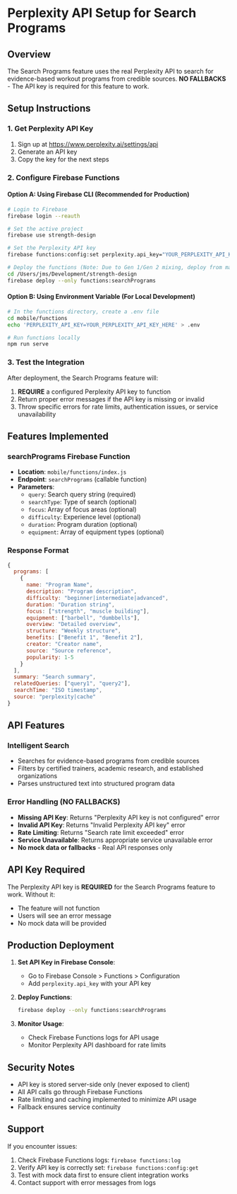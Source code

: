 # Perplexity API Setup for Search Programs

## Overview
The Search Programs feature uses the real Perplexity API to search for evidence-based workout programs from credible sources. **NO FALLBACKS** - The API key is required for this feature to work.

## Setup Instructions

### 1. Get Perplexity API Key
1. Sign up at https://www.perplexity.ai/settings/api
2. Generate an API key
3. Copy the key for the next steps

### 2. Configure Firebase Functions

#### Option A: Using Firebase CLI (Recommended for Production)
```bash
# Login to Firebase
firebase login --reauth

# Set the active project
firebase use strength-design

# Set the Perplexity API key
firebase functions:config:set perplexity.api_key="YOUR_PERPLEXITY_API_KEY_HERE"

# Deploy the functions (Note: Due to Gen 1/Gen 2 mixing, deploy from main project)
cd /Users/jms/Development/strength-design
firebase deploy --only functions:searchPrograms
```

#### Option B: Using Environment Variable (For Local Development)
```bash
# In the functions directory, create a .env file
cd mobile/functions
echo 'PERPLEXITY_API_KEY=YOUR_PERPLEXITY_API_KEY_HERE' > .env

# Run functions locally
npm run serve
```

### 3. Test the Integration

After deployment, the Search Programs feature will:
1. **REQUIRE** a configured Perplexity API key to function
2. Return proper error messages if the API key is missing or invalid
3. Throw specific errors for rate limits, authentication issues, or service unavailability

## Features Implemented

### searchPrograms Firebase Function
- **Location**: `mobile/functions/index.js`
- **Endpoint**: `searchPrograms` (callable function)
- **Parameters**:
  - `query`: Search query string (required)
  - `searchType`: Type of search (optional)
  - `focus`: Array of focus areas (optional)
  - `difficulty`: Experience level (optional)
  - `duration`: Program duration (optional)
  - `equipment`: Array of equipment types (optional)

### Response Format
```javascript
{
  programs: [
    {
      name: "Program Name",
      description: "Program description",
      difficulty: "beginner|intermediate|advanced",
      duration: "Duration string",
      focus: ["strength", "muscle building"],
      equipment: ["barbell", "dumbbells"],
      overview: "Detailed overview",
      structure: "Weekly structure",
      benefits: ["Benefit 1", "Benefit 2"],
      creator: "Creator name",
      source: "Source reference",
      popularity: 1-5
    }
  ],
  summary: "Search summary",
  relatedQueries: ["query1", "query2"],
  searchTime: "ISO timestamp",
  source: "perplexity|cache"
}
```

## API Features

### Intelligent Search
- Searches for evidence-based programs from credible sources
- Filters by certified trainers, academic research, and established organizations
- Parses unstructured text into structured program data

### Error Handling (NO FALLBACKS)
- **Missing API Key**: Returns "Perplexity API key is not configured" error
- **Invalid API Key**: Returns "Invalid Perplexity API key" error
- **Rate Limiting**: Returns "Search rate limit exceeded" error
- **Service Unavailable**: Returns appropriate service unavailable error
- **No mock data or fallbacks** - Real API responses only

## API Key Required

The Perplexity API key is **REQUIRED** for the Search Programs feature to work. Without it:
- The feature will not function
- Users will see an error message
- No mock data will be provided

## Production Deployment

1. **Set API Key in Firebase Console**:
   - Go to Firebase Console > Functions > Configuration
   - Add `perplexity.api_key` with your API key

2. **Deploy Functions**:
   ```bash
   firebase deploy --only functions:searchPrograms
   ```

3. **Monitor Usage**:
   - Check Firebase Functions logs for API usage
   - Monitor Perplexity API dashboard for rate limits

## Security Notes

- API key is stored server-side only (never exposed to client)
- All API calls go through Firebase Functions
- Rate limiting and caching implemented to minimize API usage
- Fallback ensures service continuity

## Support

If you encounter issues:
1. Check Firebase Functions logs: `firebase functions:log`
2. Verify API key is correctly set: `firebase functions:config:get`
3. Test with mock data first to ensure client integration works
4. Contact support with error messages from logs